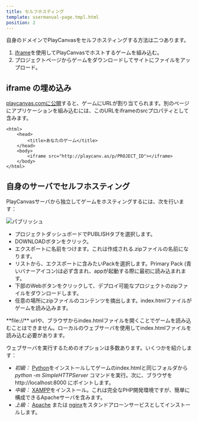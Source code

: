 ```yaml
---
title: セルフホスティング
template: usermanual-page.tmpl.html
position: 2
---
```


自身のドメインでPlayCanvasをセルフホスティングする方法は二つあります。

1.  [iframe][1]を使用してPlayCanvasでホストするゲームを組み込む。
2. プロジェクトページからゲームをダウンロードしてサイトにファイルをアップロード。

## iframe の埋め込み

[playcanvas.comに公開][2]すると、ゲームにURLが割り当てられます。別のページにアプリケーションを組み込むには、このURLをiframeのsrcプロパティとして含みます。

~~~html~~~
<html>
	<head>
        <title>あなたのゲーム</title>
	</head>
	<body>
		<iframe src="http://playcanv.as/p/PROJECT_ID"></iframe>
	</body>
</html>
~~~

## 自身のサーバでセルフホスティング

PlayCanvasサーバから独立してゲームをホスティングするには、次を行います：

![パブリッシュ][4]

* プロジェクトダッシュボードでPUBLISHタブを選択します。
* DOWNLOADボタンをクリック。
* エクスポートに名前をつけます。これは作成される.zipファイルの名前になります。
* リストから、エクスポートに含みたいPackを選択します。Primary Pack (青いバナーアイコン)は必ず含まれ、appが起動する際に最初に読み込まれます。
* 下部のWebボタンをクリックして、デプロイ可能なプロジェクトのzipファイルをダウンロードします。
* 任意の場所にzipファイルのコンテンツを摘出します。index.htmlファイルがゲームを読み込みます。

<div class="alert alert-warning">
**file://** urlや、ブラウザからindex.htmlファイルを開くことでゲームを読み込むことはできません。ローカルのウェブサーバを使用してindex.htmlファイルを読み込む必要があります。
</div>

ウェブサーバを実行するためのオプションは多数あります。いくつかを紹介します：

* *初級：* [Python][5]をインストールしてゲームのindex.htmlと同じフォルダから*python -m SimpleHTTPServer* コマンドを実行。次に、ブラウザを http://localhost:8000 にポイントします。
* *中級：* [XAMPP][6]をインストール。これは完全なPHP開発環境ですが、簡単に構成できるApacheサーバを含みます。
* *上級：* [Apache][7] または [nginx][8]をスタンドアローンサービスとしてインストールします。

[1]: https://developer.mozilla.org/en/docs/Web/HTML/Element/iframe
[2]: /user-manual/publishing/web/playcanvas-hosting
[3]: /images/publishing/selfhosting/bottombar.png
[4]: /images/platform/dashboard_publish.png
[5]: https://www.python.org/downloads/
[6]: https://www.apachefriends.org/index.html
[7]: http://httpd.apache.org/download.cgi
[8]: http://nginx.org/

